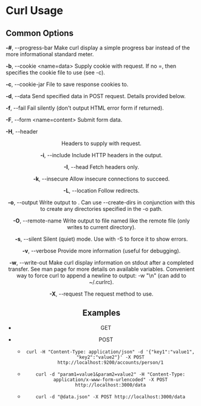 # Curl Usage

## Common Options

**-#**, --progress-bar Make curl display a simple progress bar instead of the more informational standard meter.

**-b**, --cookie <name=data> Supply cookie with request. If no =, then specifies the cookie file to use (see -c).

**-c**, --cookie-jar <file name> File to save response cookies to.

**-d**, --data <data> Send specified data in POST request. Details provided below.

**-f**, --fail Fail silently (don't output HTML error form if returned).

**-F**, --form <name=content> Submit form data.

**-H**, --header <header> Headers to supply with request.

**-i**, --include Include HTTP headers in the output.

**-I**, --head Fetch headers only.

**-k**, --insecure Allow insecure connections to succeed.

**-L**, --location Follow redirects.

**-o**, --output <file> Write output to . Can use --create-dirs in conjunction with this to create any directories specified in the -o path.

**-O**, --remote-name Write output to file named like the remote file (only writes to current directory).

**-s**, --silent Silent (quiet) mode. Use with -S to force it to show errors.

**-v**, --verbose Provide more information (useful for debugging).

**-w**, --write-out <format> Make curl display information on stdout after a completed transfer. See man page for more details on available variables. Convenient way to force curl to append a newline to output: -w "\n" (can add to ~/.curlrc).

**-X**, --request The request method to use.

## Examples

- GET
- POST

  + `curl -H "Content-Type: application/json" -d '{"key1":"value1", "key2":"value2"}' -X POST http://localhost:9200/accounts/person/1`

  + `curl -d "param1=value1&param2=value2" -H "Content-Type: application/x-www-form-urlencoded" -X POST http://localhost:3000/data`

  + `curl -d "@data.json" -X POST http://localhost:3000/data`
